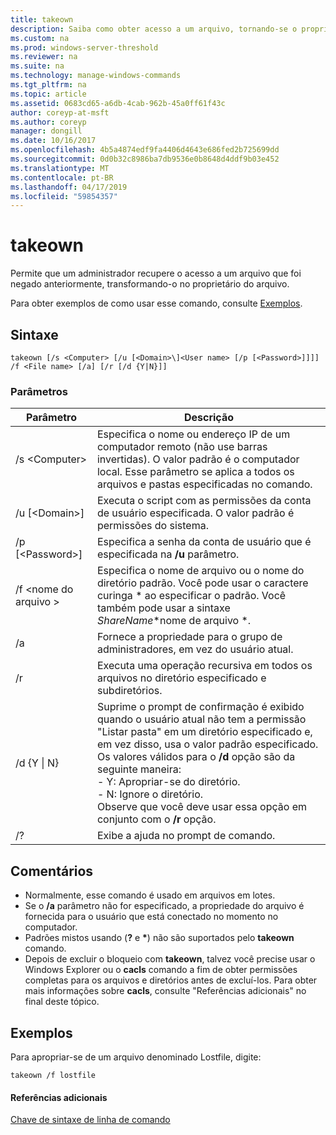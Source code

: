```yaml
---
title: takeown
description: Saiba como obter acesso a um arquivo, tornando-se o proprietário do arquivo.
ms.custom: na
ms.prod: windows-server-threshold
ms.reviewer: na
ms.suite: na
ms.technology: manage-windows-commands
ms.tgt_pltfrm: na
ms.topic: article
ms.assetid: 0683cd65-a6db-4cab-962b-45a0ff61f43c
author: coreyp-at-msft
ms.author: coreyp
manager: dongill
ms.date: 10/16/2017
ms.openlocfilehash: 4b5a4874edf9fa4406d4643e686fed2b725699dd
ms.sourcegitcommit: 0d0b32c8986ba7db9536e0b8648d4ddf9b03e452
ms.translationtype: MT
ms.contentlocale: pt-BR
ms.lasthandoff: 04/17/2019
ms.locfileid: "59854357"
---
```

# <a name="takeown"></a>takeown

Permite que um administrador recupere o acesso a um arquivo que foi negado anteriormente, transformando-o no proprietário do arquivo.

Para obter exemplos de como usar esse comando, consulte [Exemplos](#BKMK_examples).

## <a name="syntax"></a>Sintaxe

```
takeown [/s <Computer> [/u [<Domain>\]<User name> [/p [<Password>]]]] /f <File name> [/a] [/r [/d {Y|N}]]
```

### <a name="parameters"></a>Parâmetros

|Parâmetro|Descrição|
|---------|-----------|
|/s \<Computer>|Especifica o nome ou endereço IP de um computador remoto (não use barras invertidas). O valor padrão é o computador local. Esse parâmetro se aplica a todos os arquivos e pastas especificadas no comando.|
|/u [\<Domain>\]<User name>|Executa o script com as permissões da conta de usuário especificada. O valor padrão é permissões do sistema.|
|/p [\<Password>]|Especifica a senha da conta de usuário que é especificada na **/u** parâmetro.|
|/f \<nome do arquivo >|Especifica o nome de arquivo ou o nome do diretório padrão. Você pode usar o caractere curinga * ao especificar o padrão. Você também pode usar a sintaxe *ShareName*\*nome de arquivo *.|
|/a|Fornece a propriedade para o grupo de administradores, em vez do usuário atual.|
|/r|Executa uma operação recursiva em todos os arquivos no diretório especificado e subdiretórios.|
|/d {Y \| N}|Suprime o prompt de confirmação é exibido quando o usuário atual não tem a permissão "Listar pasta" em um diretório especificado e, em vez disso, usa o valor padrão especificado. Os valores válidos para o **/d** opção são da seguinte maneira:</br>-   Y: Apropriar-se do diretório.</br>-   N: Ignore o diretório.</br>Observe que você deve usar essa opção em conjunto com o **/r** opção.|
|/?|Exibe a ajuda no prompt de comando.|

## <a name="remarks"></a>Comentários

-   Normalmente, esse comando é usado em arquivos em lotes.
-   Se o **/a** parâmetro não for especificado, a propriedade do arquivo é fornecida para o usuário que está conectado no momento no computador.
-   Padrões mistos usando (**?** e **&#42;**) não são suportados pelo **takeown** comando.
-   Depois de excluir o bloqueio com **takeown**, talvez você precise usar o Windows Explorer ou o **cacls** comando a fim de obter permissões completas para os arquivos e diretórios antes de excluí-los. Para obter mais informações sobre **cacls**, consulte "Referências adicionais" no final deste tópico.

## <a name="BKMK_examples"></a>Exemplos

Para apropriar-se de um arquivo denominado Lostfile, digite:
```
takeown /f lostfile
```

#### <a name="additional-references"></a>Referências adicionais

[Chave de sintaxe de linha de comando](command-line-syntax-key.md)